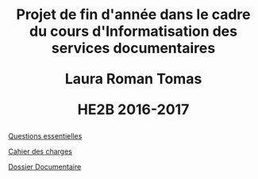 <html>
<body>
<h1> <p align="center"> Projet de fin d'année dans le cadre du cours d'Informatisation des services documentaires</p>
<p align="center">Laura Roman Tomas</p>
<p align="center">HE2B 2016-2017</p>
</h1>
<p><a href="questions.html"> Questions essentielles</a></p>
<p><a href="cahier.html"> Cahier des charges </a></p>
<p><a href="index.html"> Dossier Documentaire</a></p>

